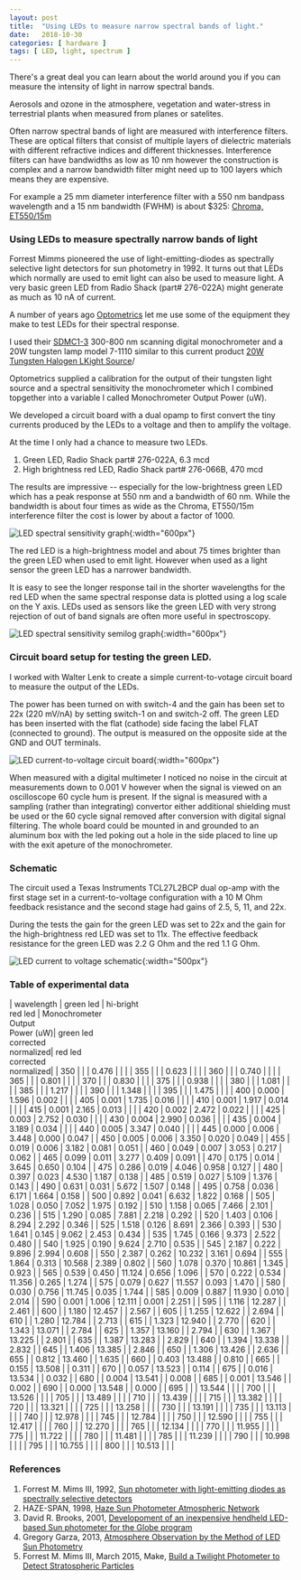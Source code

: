 ```yaml
---
layout: post
title:  "Using LEDs to measure narrow spectral bands of light."
date:   2018-10-30
categories: [ hardware ]
tags: [ LED, light, spectrum ]
---
```


There's a great deal you can learn about the world around you if you can measure the intensity of light in narrow spectral bands.

Aerosols and ozone in the atmosphere, vegetation and water-stress in terrestrial plants when measured from planes or satelites.

Often narrow spectral bands of light are measured with interference filters. These are optical filters that consist of multiple layers of dielectric materials with different refractive indices and different thicknesses. Interference filters can have bandwidths as low as 10 nm however the construction is complex and a narrow bandwidth filter might need up to 100 layers which means they are expensive.

For example a 25 mm diameter interference filter with a 550 nm bandpass wavelength and a 15 nm bandwidth (FWHM) is about $325:
[Chroma, ET550/15m](https://www.chroma.com/products/parts/et550-15x)

### Using LEDs to measure spectrally narrow bands of light

Forrest Mimms pioneered the use of light-emitting-diodes as spectrally selective light detectors for sun photometry in 1992. It turns out that LEDs which normally are used to emit light can also be used to measure light. A very basic green LED from Radio Shack (part# 276-022A) might generate as much as 10 nA of current.

A number of years ago [Optometrics](https://www.dynasil.com/company/optometrics/) let me use some of the equipment they make to test LEDs for their spectral response.

I used their [SDMC1-3](https://www.dynasil.com/catalog/mini-chrom-monochromators/scanning-digital-monochromator-300-800-nm/) 300-800 nm scanning digital monochrometer and a 20W tungsten lamp model 7-1110 similar to this current product [20W Tungsten Halogen LKight Source](https://www.dynasil.com/catalog/mini-chrom-monochromators/tungsten-source-with-regulated-power-supply-for-105-125v-ac/)/

Optometrics supplied a calibration for the output of their tungsten light source and a spectral sensitivity the monochrometer which I combined topgether into a variable I called Monochrometer Output Power (uW).

We developed a circuit board with a dual opamp to first convert the tiny currents produced by the LEDs to a voltage and then to amplify the voltage.

At the time I only had a chance to measure two LEDs.

1. Green LED, Radio Shack part# 276-022A, 6.3 mcd
2. High brightness red LED, Radio Shack part# 276-066B, 470 mcd

The results are impressive -- especially for the low-brightness green LED which has a peak response at 550 nm and a bandwidth of 60 nm. While the bandwidth is about four times as wide as the Chroma, ET550/15m interference filter the cost is lower by about a factor of 1000.

![LED spectral sensitivity graph]({{site.url}}/assets/images/LEDs/LED-data2.gif){:width="600px"}

The red LED is a high-brightness model and about 75 times brighter than the green LED when used to emit light. However when used as a light sensor the green LED has a narrower bandwidth.

It is easy to see the longer response tail in the shorter wavelengths for the red LED when the same spectral response data is plotted using a log scale on the Y axis. LEDs used as sensors like the green LED with very strong rejection of out of band signals are often more useful in spectroscopy.

![LED spectral sensitivity semilog graph]({{site.url}}/assets/images/LEDs/LED-data2-log.gif){:width="600px"}

### Circuit board setup for testing the green LED.

I worked with Walter Lenk to create a simple current-to-votage circuit board to measure the output of the LEDs.

The power has been turned on with switch-4 and the gain has been set to 22x (220 mV/nA) by setting switch-1 on and switch-2 off. The green LED has been inserted with the flat (cathode) side facing the label FLAT (connected to ground). The output is measured on the opposite side at the GND and OUT terminals.

![LED current-to-voltage circuit board]({{site.url}}/assets/images/LEDs/circuitboard-top.jpg){:width="600px"}

When measured with a digital multimeter I noticed no noise in the circuit at measurements down to 0.001 V however when the signal is viewed on an oscilloscope 60 cycle hum is present. If the signal is measured with a sampling (rather than integrating) convertor either additional shielding must be used or the 60 cycle signal removed after conversion with digital signal filtering. The whole board could be mounted in and grounded to an aluminum box with the led poking out a hole in the side placed to line up with the exit apeture of the monochrometer.

### Schematic

The circuit used a Texas Instruments TCL27L2BCP dual op-amp with the first stage set in a current-to-voltage configuration with a 10 M Ohm feedback resistance and the second stage had gains of 2.5, 5, 11, and 22x.

During the tests the gain for the green LED was set to 22x and the gain for the high-brightness red LED was set to 11x. The effective feedback resistance for the green LED was 2.2 G Ohm and the red 1.1 G Ohm.

![LED current to voltage schematic]({{site.url}}/assets/images/LEDs/schematic.gif){:width="500px"}

### Table of experimental data

| wavelength | green led | hi-bright<br>red led | Monochrometer<br>Output<br>Power (uW)| green led<br>corrected<br>normalized| red led<br>corrected<br>normalized|
| 350        |           |           | 0.476         |            |            |
| 355        |           |           | 0.623         |            |            |
| 360        |           |           | 0.740         |            |            |
| 365        |           |           | 0.801         |            |            |
| 370        |           |           | 0.830         |            |            |
| 375        |           |           | 0.938         |            |            |
| 380        |           |           | 1.081         |            |            |
| 385        |           |           | 1.217         |            |            |
| 390        |           |           | 1.348         |            |            |
| 395        |           |           | 1.475         |            |            |
| 400        | 0.000     | 1.596     | 0.002         |            |            |
| 405        | 0.001     | 1.735     | 0.016         |            |            |
| 410        | 0.001     | 1.917     | 0.014         |            |            |
| 415        | 0.001     | 2.165     | 0.013         |            |            |
| 420        | 0.002     | 2.472     | 0.022         |            |            |
| 425        | 0.003     | 2.752     | 0.030         |            |            |
| 430        | 0.004     | 2.990     | 0.036         |            |            |
| 435        | 0.004     | 3.189     | 0.034         |            |            |
| 440        | 0.005     | 3.347     | 0.040         |            |            |
| 445        | 0.000     | 0.006     | 3.448         | 0.000      | 0.047      |
| 450        | 0.005     | 0.006     | 3.350         | 0.020      | 0.049      |
| 455        | 0.019     | 0.006     | 3.182         | 0.081      | 0.051      |
| 460        | 0.049     | 0.007     | 3.053         | 0.217      | 0.062      |
| 465        | 0.099     | 0.011     | 3.277         | 0.409      | 0.091      |
| 470        | 0.175     | 0.014     | 3.645         | 0.650      | 0.104      |
| 475        | 0.286     | 0.019     | 4.046         | 0.958      | 0.127      |
| 480        | 0.397     | 0.023     | 4.530         | 1.187      | 0.138      |
| 485        | 0.519     | 0.027     | 5.109         | 1.376      | 0.143      |
| 490        | 0.631     | 0.031     | 5.672         | 1.507      | 0.148      |
| 495        | 0.758     | 0.036     | 6.171         | 1.664      | 0.158      |
| 500        | 0.892     | 0.041     | 6.632         | 1.822      | 0.168      |
| 505        | 1.028     | 0.050     | 7.052         | 1.975      | 0.192      |
| 510        | 1.158     | 0.065     | 7.466         | 2.101      | 0.236      |
| 515        | 1.290     | 0.085     | 7.881         | 2.218      | 0.292      |
| 520        | 1.403     | 0.106     | 8.294         | 2.292      | 0.346      |
| 525        | 1.518     | 0.126     | 8.691         | 2.366      | 0.393      |
| 530        | 1.641     | 0.145     | 9.062         | 2.453      | 0.434      |
| 535        | 1.745     | 0.166     | 9.373         | 2.522      | 0.480      |
| 540        | 1.925     | 0.190     | 9.624         | 2.710      | 0.535      |
| 545        | 2.187     | 0.222     | 9.896         | 2.994      | 0.608      |
| 550        | 2.387     | 0.262     | 10.232        | 3.161      | 0.694      |
| 555        | 1.864     | 0.313     | 10.568        | 2.389      | 0.802      |
| 560        | 1.078     | 0.370     | 10.861        | 1.345      | 0.923      |
| 565        | 0.539     | 0.450     | 11.124        | 0.656      | 1.096      |
| 570        | 0.222     | 0.534     | 11.356        | 0.265      | 1.274      |
| 575        | 0.079     | 0.627     | 11.557        | 0.093      | 1.470      |
| 580        | 0.030     | 0.756     | 11.745        | 0.035      | 1.744      |
| 585        | 0.009     | 0.887     | 11.930        | 0.010      | 2.014      |
| 590        | 0.001     | 1.006     | 12.111        | 0.001      | 2.251      |
| 595        |           | 1.116     | 12.287        |            | 2.461      |
| 600        |           | 1.180     | 12.457        |            | 2.567      |
| 605        |           | 1.255     | 12.622        |            | 2.694      |
| 610        |           | 1.280     | 12.784        |            | 2.713      |
| 615        |           | 1.323     | 12.940        |            | 2.770      |
| 620        |           | 1.343     | 13.071        |            | 2.784      |
| 625        |           | 1.357     | 13.160        |            | 2.794      |
| 630        |           | 1.367     | 13.225        |            | 2.801      |
| 635        |           | 1.387     | 13.283        |            | 2.829      |
| 640        |           | 1.394     | 13.338        |            | 2.832      |
| 645        |           | 1.406     | 13.385        |            | 2.846      |
| 650        |           | 1.306     | 13.426        |            | 2.636      |
| 655        |           | 0.812     | 13.460        |            | 1.635      |
| 660        |           | 0.403     | 13.488        |            | 0.810      |
| 665        |           | 0.155     | 13.508        |            | 0.311      |
| 670        |           | 0.057     | 13.523        |            | 0.114      |
| 675        |           | 0.016     | 13.534        |            | 0.032      |
| 680        |           | 0.004     | 13.541        |            | 0.008      |
| 685        |           | 0.001     | 13.546        |            | 0.002      |
| 690        |           | 0.000     | 13.548        |            | 0.000      |
| 695        |           |           | 13.544        |            |            |
| 700        |           |           | 13.526        |            |            |
| 705        |           |           | 13.489        |            |            |
| 710        |           |           | 13.439        |            |            |
| 715        |           |           | 13.382        |            |            |
| 720        |           |           | 13.321        |            |            |
| 725        |           |           | 13.258        |            |            |
| 730        |           |           | 13.191        |            |            |
| 735        |           |           | 13.113        |            |            |
| 740        |           |           | 12.978        |            |            |
| 745        |           |           | 12.784        |            |            |
| 750        |           |           | 12.590        |            |            |
| 755        |           |           | 12.417        |            |            |
| 760        |           |           | 12.270        |            |            |
| 765        |           |           | 12.134        |            |            |
| 770        |           |           | 11.955        |            |            |
| 775        |           |           | 11.722        |            |            |
| 780        |           |           | 11.481        |            |            |
| 785        |           |           | 11.239        |            |            |
| 790        |           |           | 10.998        |            |            |
| 795        |           |           | 10.755        |            |            |
| 800        |           |           | 10.513        |            |            |


### References


1. Forrest M. Mims III, 1992, [Sun photometer with light-emitting diodes as spectrally selective detectors](https://pdfs.semanticscholar.org/68d0/254593e8a993571cee32564a3fc295d5daf3.pdf)
2. HAZE-SPAN, 1998, [Haze Sun Photometer Atmospheric Network](http://haze.concord.org/)
3. David R. Brooks, 2001, [Developoment of an inexpensive hendheld LED-based Sun photometer for the Globe program](https://userpages.umbc.edu/~martins/PHYS650/LED_Photometer_BrooksJGR2001.pdf)
4. Gregory Garza, 2013, [Atmosphere Observation by the Method of LED Sun Photometry](https://pdfs.semanticscholar.org/df58/6feea8d50844e68c3d9831b5aa589415166d.pdf)
5. Forrest M. Mims III, March 2015, Make, [Build a Twilight Photometer to Detect Stratospheric Particles](https://makezine.com/projects/twilight-photometer/)